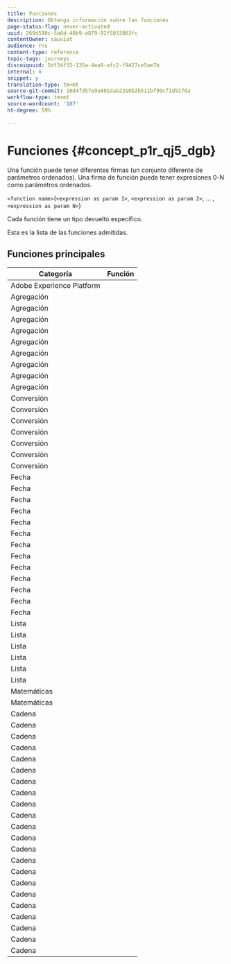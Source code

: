 ```yaml
---
title: Funciones
description: Obtenga información sobre las funciones
page-status-flag: never-activated
uuid: 269d590c-5a6d-40b9-a879-02f5033863fc
contentOwner: sauviat
audience: rns
content-type: reference
topic-tags: journeys
discoiquuid: 5df34f55-135a-4ea8-afc2-f9427ce5ae7b
internal: n
snippet: y
translation-type: tm+mt
source-git-commit: 10d4fd57e9a801dab2310b2b511bf99cf1d9170a
workflow-type: tm+mt
source-wordcount: '107'
ht-degree: 59%

---
```



# Funciones {#concept_p1r_qj5_dgb}

Una función puede tener diferentes firmas (un conjunto diferente de parámetros ordenados). Una firma de función puede tener expresiones 0-N como parámetros ordenados.

`<function name>`(`<expression as param 1>`, `<expression as param 2>`, ... ,`<expression as param N>`)

Cada función tiene un tipo devuelto específico.

Esta es la lista de las funciones admitidas.

## Funciones principales

| Categoría | Función |
|-------------|-----------------------|
| Adobe Experience Platform | [](../functions/functioninsegment.md) |
| Agregación | [](../functions/functionavg.md) |
| Agregación | [](../functions/functioncount.md) |
| Agregación | [](../functions/functioncountonlynull.md) |
| Agregación | [](../functions/functioncountwithnull.md) |
| Agregación | [](../functions/functiondistinctcount.md) |
| Agregación | [](../functions/functiondistinctcountwithnull.md) |
| Agregación | [](../functions/functionmax.md) |
| Agregación | [](../functions/functionmin.md) |
| Agregación | [](../functions/functionsum.md) |
| Conversión | [](../functions/functiontobool.md) |
| Conversión | [](../functions/functiontodatetime.md) |
| Conversión | [](../functions/functiontodatetimeonly.md) |
| Conversión | [](../functions/functiontodecimal.md) |
| Conversión | [](../functions/functiontoduration.md) |
| Conversión | [](../functions/functiontointeger.md) |
| Conversión | [](../functions/functiontostring.md) |
| Fecha | [](../functions/functioncurrenttimeinmillis.md) |
| Fecha | [](../functions/functioninlastdays.md) |
| Fecha | [](../functions/functioninlasthours.md) |
| Fecha | [](../functions/functioninlastmonths.md) |
| Fecha | [](../functions/functioninlastyears.md) |
| Fecha | [](../functions/functioninnextdays.md) |
| Fecha | [](../functions/functioninnexthours.md) |
| Fecha | [](../functions/functioninnextmonths.md) |
| Fecha | [](../functions/functioninnextyears.md) |
| Fecha | [](../functions/functionnow.md) |
| Fecha | [](../functions/functionnowwithdelta.md) |
| Fecha | [](../functions/functionsethours.md) |
| Fecha | [](../functions/functionsetdays.md) |
| Lista | [](../functions/functiondistinct.md) |
| Lista | [](../functions/functiondistinctcount.md) |
| Lista | [](../functions/functionin.md) |
| Lista | [](../functions/functionlistsize.md) |
| Lista | [](../functions/functionserializelist.md) |
| Lista | [](../functions/functionsort.md) |
| Matemáticas | [](../functions/functionrandom.md) |
| Matemáticas | [](../functions/functionround.md) |
| Cadena | [](../functions/functionconcat.md) |
| Cadena | [](../functions/functioncontain.md) |
| Cadena | [](../functions/functioncontainwithignorecase.md) |
| Cadena | [](../functions/functionendwith.md) |
| Cadena | [](../functions/functionendwithignorecase.md) |
| Cadena | [](../functions/functionequalignorecase.md) |
| Cadena | [](../functions/functionindexof.md) |
| Cadena | [](../functions/functionisempty.md) |
| Cadena | [](../functions/functionisnotempty.md) |
| Cadena | [](../functions/functionlastindexof.md) |
| Cadena | [](../functions/functionlength.md) |
| Cadena | [](../functions/functionlower.md) |
| Cadena | [](../functions/functionmatchregexp.md) |
| Cadena | [](../functions/functionnotequalignorecase.md) |
| Cadena | [](../functions/functionreplace.md) |
| Cadena | [](../functions/functionreplaceall.md) |
| Cadena | [](../functions/functionstartwith.md) |
| Cadena | [](../functions/functionstartwithignorecase.md) |
| Cadena | [](../functions/functionsubstr.md) |
| Cadena | [](../functions/functiontrim.md) |
| Cadena | [](../functions/functionupper.md) |
| Cadena | [](../functions/functionuuid.md) |